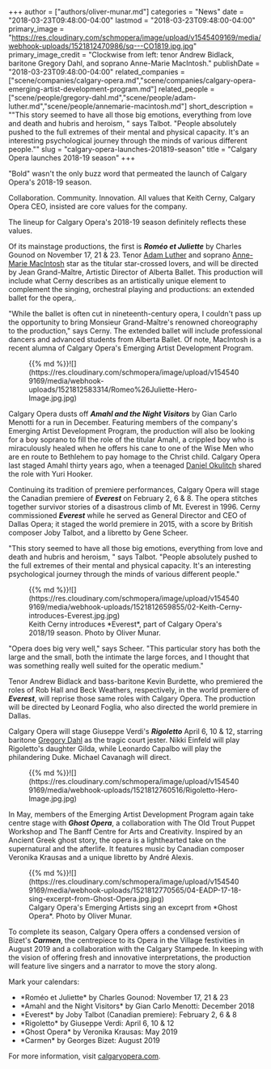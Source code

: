 +++
author = ["authors/oliver-munar.md"]
categories = "News"
date = "2018-03-23T09:48:00-04:00"
lastmod = "2018-03-23T09:48:00-04:00"
primary_image = "https://res.cloudinary.com/schmopera/image/upload/v1545409169/media/webhook-uploads/1521812470986/sq---CO1819.jpg.jpg"
primary_image_credit = "Clockwise from left: tenor Andrew Bidlack, baritone Gregory Dahl, and soprano Anne-Marie MacIntosh."
publishDate = "2018-03-23T09:48:00-04:00"
related_companies = ["scene/companies/calgary-opera.md","scene/companies/calgary-opera-emerging-artist-development-program.md"]
related_people = ["scene/people/gregory-dahl.md","scene/people/adam-luther.md","scene/people/annemarie-macintosh.md"]
short_description = "&quot;This story seemed to have all those big emotions, everything from love and death and hubris and heroism, &quot; says Talbot. &quot;People absolutely pushed to the full extremes of their mental and physical capacity. It&#039;s an interesting psychological journey through the minds of various different people.&quot;"
slug = "calgary-opera-launches-201819-season"
title = "Calgary Opera launches 2018-19 season"
+++

"Bold" wasn't the only buzz word that permeated the launch of Calgary Opera's 2018-19 season.

Collaboration. Community. Innovation. All values that Keith Cerny, Calgary Opera CEO, insisted are core values for the company.

The lineup for Calgary Opera's 2018-19 season definitely reflects these values.

Of its mainstage productions, the first is ***Roméo et Juliette*** by Charles Gounod on November 17, 21 & 23. Tenor [Adam Luther](/scene/people/adam-luther/) and soprano [Anne-Marie MacIntosh](/scene/people/anne-marie-macintosh/) star as the titular star-crossed lovers, and will be directed by Jean Grand-Maître, Artistic Director of Alberta Ballet. This production will include what Cerny describes as an artistically unique element to complement the singing, orchestral playing and productions: an extended ballet for the opera,.

"While the ballet is often cut in nineteenth-century opera, I couldn't pass up the opportunity to bring Monsieur Grand-Maître's renowned choreography to the production," says Cerny. The extended ballet will include professional dancers and advanced students from Alberta Ballet. Of note, MacIntosh is a recent alumna of Calgary Opera's Emerging Artist Development Program.

<figure data-type="image">{{% md %}}![](https://res.cloudinary.com/schmopera/image/upload/v1545409169/media/webhook-uploads/1521812583314/Romeo%26Juliette-Hero-Image.jpg.jpg)
</figure>

Calgary Opera dusts off ***Amahl and the Night Visitors*** by Gian Carlo Menotti for a run in December. Featuring members of the company's Emerging Artist Development Program, the production will also be looking for a boy soprano to fill the role of the titular Amahl, a crippled boy who is miraculously healed when he offers his cane to one of the Wise Men who are en route to Bethlehem to pay homage to the Christ child. Calgary Opera last staged Amahl thirty years ago, when a teenaged [Daniel Okulitch](/scene/people/daniel-okulitch/) shared the role with Yuri Hooker.

Continuing its tradition of premiere performances, Calgary Opera will stage the Canadian premiere of ***Everest*** on February 2, 6 & 8. The opera stitches together survivor stories of a disastrous climb of Mt. Everest in 1996. Cerny commissioned ***Everest*** while he served as General Director and CEO of Dallas Opera; it staged the world premiere in 2015, with a score by British composer Joby Talbot, and a libretto by Gene Scheer.

"This story seemed to have all those big emotions, everything from love and death and hubris and heroism, " says Talbot. "People absolutely pushed to the full extremes of their mental and physical capacity. It's an interesting psychological journey through the minds of various different people."

<figure data-type="image">{{% md %}}![](https://res.cloudinary.com/schmopera/image/upload/v1545409169/media/webhook-uploads/1521812659855/02-Keith-Cerny-introduces-Everest.jpg.jpg)
<figcaption>Keith Cerny introduces *Everest*, part of Calgary Opera's 2018/19 season. Photo by Oliver Munar.</figcaption>
</figure>

"Opera does big very well," says Scheer. "This particular story has both the large and the small, both the intimate the large forces, and I thought that was something really well suited for the operatic medium."

Tenor Andrew Bidlack and bass-baritone Kevin Burdette, who premiered the roles of Rob Hall and Beck Weathers, respectively, in the world premiere of ***Everest***, will reprise those same roles with Calgary Opera. The production will be directed by Leonard Foglia, who also directed the world premiere in Dallas.

Calgary Opera will stage Giuseppe Verdi's ***Rigoletto*** April 6, 10 & 12, starring baritone [Gregory Dahl](/scene/people/gregory-dahl/) as the tragic court jester. Nikki Einfeld will play Rigoletto's daughter Gilda, while Leonardo Capalbo will play the philandering Duke. Michael Cavanagh will direct.

<figure data-type="image">{{% md %}}![](https://res.cloudinary.com/schmopera/image/upload/v1545409169/media/webhook-uploads/1521812760516/Rigoletto-Hero-Image.jpg.jpg)
</figure>

In May, members of the Emerging Artist Development Program again take centre stage with ***Ghost Opera***, a collaboration with The Old Trout Puppet Workshop and The Banff Centre for Arts and Creativity. Inspired by an Ancient Greek ghost story, the opera is a lighthearted take on the supernatural and the afterlife. It features music by Canadian composer Veronika Krausas and a unique libretto by André Alexis.

<figure data-type="image">{{% md %}}![](https://res.cloudinary.com/schmopera/image/upload/v1545409169/media/webhook-uploads/1521812770565/04-EADP-17-18-sing-excerpt-from-Ghost-Opera.jpg.jpg)
<figcaption>Calgary Opera's Emerging Artists sing an exceprt from *Ghost Opera*. Photo by Oliver Munar.</figcaption>
</figure>

To complete its season, Calgary Opera offers a condensed version of Bizet's ***Carmen***, the centrepiece to its Opera in the Village festivities in August 2019 and a collaboration with the Calgary Stampede. In keeping with the vision of offering fresh and innovative interpretations, the production will feature live singers and a narrator to move the story along.

Mark your calendars:

<ul class="nospace">
<li>*Roméo et Juliette* by Charles Gounod: November 17, 21 & 23
<li>*Amahl and the Night Visitors* by Gian Carlo Menotti: December 2018
<li>*Everest* by Joby Talbot (Canadian premiere): February 2, 6 & 8
<li>*Rigoletto* by Giuseppe Verdi: April 6, 10 & 12
<li>*Ghost Opera* by Veronika Krausas: May 2019
<li>*Carmen* by Georges Bizet: August 2019
</ul>

For more information, visit [calgaryopera.com](https://www.calgaryopera.com/).

